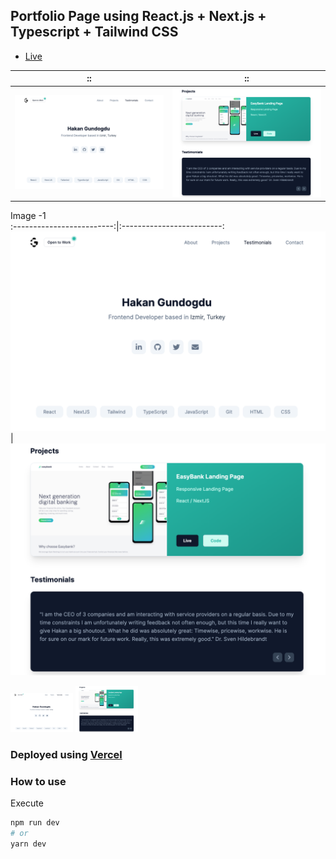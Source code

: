 ## Portfolio Page using React.js + Next.js + Typescript + Tailwind CSS

- [Live](https://hakangundogdu.com)

::                         |  ::
:-------------------------:|:-------------------------:
![](/public/images/project-0-1.png)  |  ![](/public/images/project-0-2.png)

  Image -1        
:-------------------------:|:-------------------------:
![](/public/images/project-0-1.png)  |  ![](/public/images/project-0-2.png)


<p float="left">
  <img src="/public/images/project-0-1.png" width="100" />
  <img src="/public/images/project-0-2.png" width="100" /> 
</p>


### Deployed using [Vercel](https://vercel.com)

### How to use

Execute

```bash
npm run dev
# or
yarn dev
```
